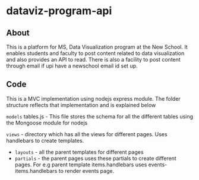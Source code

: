 
# dataviz-program-api

## About
This is a platform for MS, Data Visualization program at the New School. It enables students and faculty to post content related to data visualization and also provides an API to read. There is also a facility to post content through email if upi have a newschool email id set up.

## Code
This is a MVC implementation using nodejs express module. The folder structure reflects that implementation and is explained below

`models`
tables.js - This file stores the schema for all the different tables using the Mongoose module for nodejs

`views` - directory which has all the views for different pages. Uses handlebars to create templates.
* `layouts` - all the parent templates for different pages
* `partials` - the parent pages uses these partials to create different pages. For e.g parent template items.handlebars uses events-items.handlebars to render events page.

